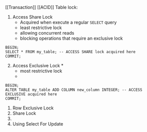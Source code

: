 [[Transaction]]
[[ACID]]
Table lock:
1. Access Share Lock
	*  Acquired when execute a regular `SELECT` query
	* least restrictive lock
	* allowing concurrent reads
	* blocking operations that require an exclusive lock 
```
BEGIN;
SELECT * FROM my_table; -- ACCESS SHARE lock acquired here
COMMIT;
```

2. Access Exclusive Lock
	*  
	* most restrictive lock
	* 
```
BEGIN; 
ALTER TABLE my_table ADD COLUMN new_column INTEGER; -- ACCESS EXCLUSIVE acquired here 
COMMIT;
```
1. Row Exclusive Lock
2. Share Lock
3. 
4. Using Select For Update